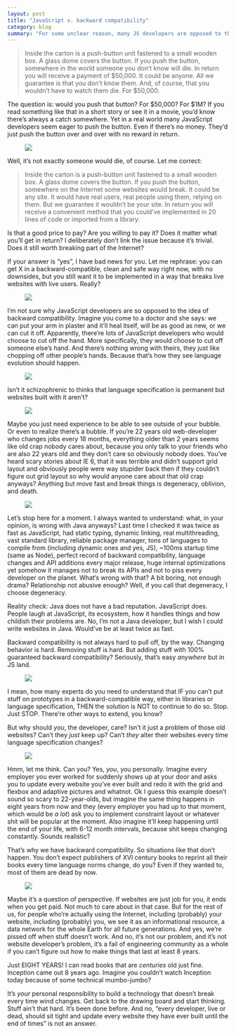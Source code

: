 ```yaml
---
layout: post
title: "JavaScript v. backward compatibility"
category: blog
summary: "For some unclear reason, many JS developers are opposed to the idea of backward compatibility"
---
```


> Inside the carton is a push-button unit fastened to a small wooden box. A glass dome covers the button. If you push the button, somewhere in the world someone you don’t know will die. In return you will receive a payment of $50,000. It could be anyone. All we guarantee is that you don’t know them. And, of course, that you wouldn’t have to watch them die. For $50,000.

The question is: would you push that button? For $50,000? For $1M? If you read something like that in a short story or see it in a movie, you’d know there’s always a catch somewhere. Yet in a real world many JavaScript developers seem eager to push the button. Even if there’s no money. They’d just push the button over and over with no reward in return.

<figure><img src="./warnings.png" /></figure>

Well, it’s not exactly someone would die, of course. Let me correct:

> Inside the carton is a push-button unit fastened to a small wooden box. A glass dome covers the button. If you push the button, somewhere on the Internet some websites would break. It could be any site. It would have real users, real people using them, relying on them. But we guarantee it wouldn’t be your site. In return you will receive a convenient method that you could’ve implemented in 20 lines of code or imported from a library. 

Is that a good price to pay? Are you willing to pay it? Does it matter what you’ll get in return? I deliberately don’t link the issue because it’s trivial. Does it still worth breaking part of the Internet?

If your answer is “yes”, I have bad news for you. Let me rephrase: you can get X in a backward-compatible, clean and safe way right now, with no downsides, but you still want it to be implemented in a way that breaks live websites with live users. Really?

<figure><img src="./goodbye.png" /></figure>

I’m not sure why JavaScript developers are so opposed to the idea of backward compatibility. Imagine you come to a doctor and she says: we can put your arm in plaster and it’ll heal itself, will be as good as new, or we can cut it off. Apparently, there’re lots of JavaScript developers who would choose to cut off the hand. More specifically, they would choose to cut off someone else’s hand. And there’s nothing wrong with theirs, they just like chopping off other people’s hands. Because that’s how they see language evolution should happen.

<figure><img src="./progress.png" /></figure>

Isn’t it schizophrenic to thinks that language specification is permanent but websites built with it aren’t?

<figure><img src="./permanent.png" /></figure>

Maybe you just need experience to be able to see outside of your bubble. Or even to realize there’s a bubble. If you’re 22 years old web-developer who changes jobs every 18 months, everything older than 2 years seems like old crap nobody cares about, because you only talk to your friends who are also 22 years old and they don’t care so obviously nobody does. You’ve heard scary stories about IE 6, that it was terrible and didn’t support grid layout and obviously people were way stupider back then if they couldn’t figure out grid layout so why would anyone care about that old crap anyways? Anything but move fast and break things is degeneracy, oblivion, and death.

<figure><img src="./degeneracy.png" /></figure>

Let’s stop here for a moment. I always wanted to understand: what, in your opinion, is wrong with Java anyways? Last time I checked it was twice as fast as JavaScript, had static typing, dynamic linking, real multithreading, vast standard library, reliable package manager, tons of languages to compile from (including dynamic ones and yes, JS), ~100ms startup time (same as Node), perfect record of backward compatibility, language changes and API additions every major release, huge internal optimizations yet somehow it manages not to break its APIs and not to piss every developer on the planet. What’s wrong with that? A bit boring, not enough drama? Relationship not abusive enough? Well, if you call that degeneracy, I choose degeneracy.

Reality check: Java does not have a bad reputation. JavaScript does. People laugh at JavaScript, its ecosystem, how it handles things and how childish their problems are. No, I’m not a Java developer, but I wish I could write websites in Java. Would’ve be at least twice as fast.

Backward compatibility is not always hard to pull off, by the way. Changing behavior is hard. Removing stuff is hard. But adding stuff with 100% guaranteed backward compatibility? Seriously, that’s easy _anywhere_ but in JS land.

<figure><img src="./adding.png" /></figure>

I mean, how many experts do you need to understand that IF you can’t put stuff on prototypes in a backward-compatible way, either in libraries or language specification, THEN the solution is NOT to continue to do so. Stop. Just STOP. There’re other ways to extend, you know?

But why should _you_, the developer, care? Isn’t it just a problem of those old websites? Can’t they _just_ keep up? Can’t _they_ alter their websites every time language specification changes? 

<figure><img src="./developers.png" /></figure>

Hmm, let me think. Can you? Yes, _you_, you personally. Imagine every employer you ever worked for suddenly shows up at your door and asks you to update every website you’ve ever built and redo it with the grid and flexbox and adaptive pictures and whatnot. Ok I guess this example doesn’t sound so scary to 22-year-olds, but imagine the same thing happens in eight years from now and they (every employer you had up to that moment, which would be _a lot_) ask you to implement constraint layout or whatever shit will be popular at the moment. Also imagine it’ll keep happening until the end of your life, with 6-12 month intervals, because shit keeps changing constantly. Sounds realistic?

That’s why we have backward compatibility. So situations like that don’t happen. You don’t expect publishers of XVI century books to reprint all their books every time language norms change, do you? Even if they wanted to, most of them are dead by now.

<figure><img src="./publishers.png" /></figure>

Maybe it’s a question of perspective. If websites are just job for you, it ends when you get paid. Not much to care about in that case. But for the rest of us, for people who’re actually using the Internet, including (probably) your website, including (probably) you, we see it as an informational resource, a data network for the whole Earth for all future generations. And yes, we’re pissed off when stuff doesn’t work. And no, it’s not our problem, and it’s not website developer’s problem, it’s a fail of engineering community as a whole if you can’t figure out how to make things that last at least 8 years.

Just EIGHT YEARS! I can read books that are _centuries_ old just fine. Inception came out 8 years ago. Imagine you couldn’t watch Inception today because of some technical mumbo-jumbo?

It’s _your_ personal responsibility to build a technology that doesn’t break every time wind changes. Get back to the drawing board and start thinking. Stuff ain’t that hard. It’s been done before. And no, “every developer, live or dead, should sit tight and update every website they have ever built until the end of times” is not an answer.

